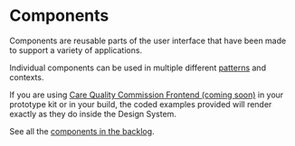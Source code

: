 # Components

Components are reusable parts of the user interface that have been made to support a variety of applications.

Individual components can be used in multiple different [patterns](/patterns) and contexts.

If you are using [Care Quality Commission Frontend (coming soon)](#) in your prototype kit or in your build, the coded examples provided will render exactly as they do inside the Design System.

See all the [components in the backlog](https://github.com/CQCDigital/design-system-backlog/issues).
